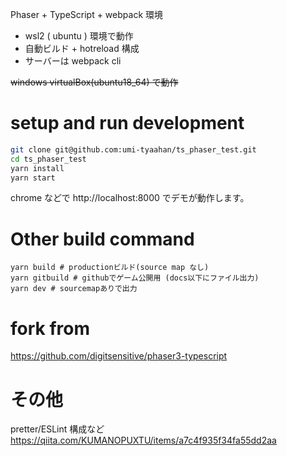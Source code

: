 Phaser + TypeScript + webpack 環境

- wsl2 ( ubuntu ) 環境で動作
- 自動ビルド + hotreload 構成
- サーバーは webpack cli

~~windows virtualBox(ubuntu18_64) で動作~~

# setup and run development

```sh
git clone git@github.com:umi-tyaahan/ts_phaser_test.git
cd ts_phaser_test
yarn install
yarn start
```

chrome などで http://localhost:8000 でデモが動作します。

# Other build command

```
yarn build # productionビルド(source map なし)
yarn gitbuild # githubでゲーム公開用 (docs以下にファイル出力)
yarn dev # sourcemapありで出力
```

# fork from

https://github.com/digitsensitive/phaser3-typescript

# その他

pretter/ESLint 構成など  
https://qiita.com/KUMANOPUXTU/items/a7c4f935f34fa55dd2aa

